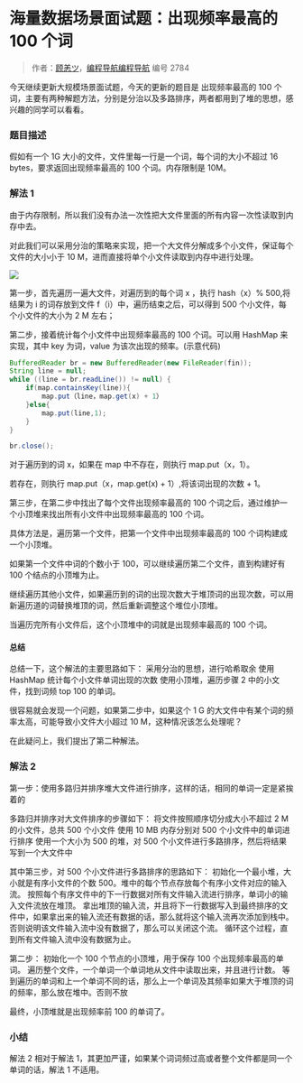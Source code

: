 # 海量数据场景面试题：出现频率最高的 100 个词

> 作者：[顾恙ツ](https://github.com/DIDA-lJ)，[编程导航编程导航](https://wx.zsxq.com/dweb2/index/group/51122858222824) 编号 2784

今天继续更新大规模场景面试题，今天的更新的题目是 出现频率最高的 100 个词，主要有两种解题方法，分别是分治以及多路排序，两者都用到了堆的思想，感兴趣的同学可以看看。

### 题目描述

假如有一个 1G 大小的文件，文件里每一行是一个词，每个词的大小不超过 16 bytes，要求返回出现频率最高的 100 个词。内存限制是 10M。

### 解法 1

由于内存限制，所以我们没有办法一次性把大文件里面的所有内容一次性读取到内存中去。

对此我们可以采用分治的策略来实现，把一个大文件分解成多个小文件，保证每个文件的大小小于 10 M，进而直接将单个小文件读取到内存中进行处理。

![](https://pic.yupi.icu/5563/202402292123923.png)

第一步，首先遍历一遍大文件，对遍历到的每个词 x ，执行 hash（x）% 500,将结果为 i 的词存放到文件 f（i）中，遍历结束之后，可以得到 500 个小文件，每个小文件的大小为 2 M 左右；

第二步，接着统计每个小文件中出现频率最高的 100 个词。可以用 HashMap 来实现，其中 key 为词，value 为该次出现的频率。(示意代码)

```java
BufferedReader br = new BufferedReader(new FileReader(fin));
String line = null;
while ((line = br.readLine()) != null) {
	if(map.containsKey(line)){
        map.put（line，map.get(x) + 1）
    }else{
        map.put(line,1);
    }
}

br.close();
```

对于遍历到的词 x，如果在 map 中不存在，则执行 map.put（x，1）。

若存在，则执行 map.put（x，map.get(x) + 1）,将该词出现的次数 + 1。

第三步，在第二步中找出了每个文件出现频率最高的 100 个词之后，通过维护一个小顶堆来找出所有小文件中出现频率最高的 100 个词。

具体方法是，遍历第一个文件，把第一个文件中出现频率最高的 100 个词构建成一个小顶堆。

如果第一个文件中词的个数小于 100，可以继续遍历第二个文件，直到构建好有 100 个结点的小顶堆为止。

继续遍历其他小文件，如果遍历到的词的出现次数大于堆顶词的出现次数，可以用新遍历道的词替换堆顶的词，然后重新调整这个堆位小顶堆。

当遍历完所有小文件后，这个小顶堆中的词就是出现频率最高的 100 个词。

#### 总结

总结一下，这个解法的主要思路如下：
采用分治的思想，进行哈希取余
使用 HashMap 统计每个小文件单词出现的次数
使用小顶堆，遍历步骤 2 中的小文件，找到词频 top 100 的单词。

很容易就会发现一个问题，如果第二步中，如果这个 1 G 的大文件中有某个词的频率太高，可能导致小文件大小超过 10 M，这种情况该怎么处理呢？

在此疑问上，我们提出了第二种解法。

### 解法 2

第一步：使用多路归并排序堆大文件进行排序，这样的话，相同的单词一定是紧挨着的

多路归并排序对大文件排序的步骤如下：
将文件按照顺序切分成大小不超过 2 M 的小文件，总共 500 个小文件
使用 10 MB 内存分别对 500 个小文件中的单词进行排序
使用一个大小为 500 的堆，对 500 个小文件进行多路排序，然后将结果写到一个大文件中

其中第三步，对 500 个小文件进行多路排序的思路如下：
初始化一个最小堆，大小就是有序小文件的个数 500。堆中的每个节点存放每个有序小文件对应的输入流。
按照每个有序文件中的下一行数据对所有文件输入流进行排序，单词小的输入文件流放在堆顶。
拿出堆顶的输入流，并且将下一行数据写入到最终排序的文件中，如果拿出来的输入流还有数据的话，那么就将这个输入流再次添加到栈中。否则说明该文件输入流中没有数据了，那么可以关闭这个流。
循环这个过程，直到所有文件输入流中没有数据为止。

第二步：
初始化一个 100 个节点的小顶堆，用于保存 100 个出现频率最高的单词。
遍历整个文件，一个单词一个单词地从文件中读取出来，并且进行计数。
等到遍历的单词和上一个单词不同的话，那么上一个单词及其频率如果大于堆顶的词的频率，那么放在堆中。否则不放

最终，小顶堆就是出现频率前 100 的单词了。

### 小结

解法 2 相对于解法 1，其更加严谨，如果某个词词频过高或者整个文件都是同一个单词的话，解法 1 不适用。

